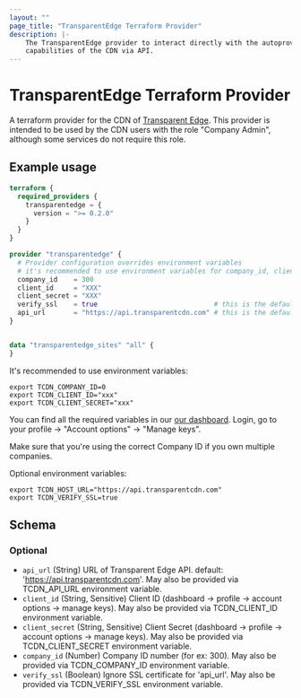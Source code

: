 ```yaml
---
layout: ""
page_title: "TransparentEdge Terraform Provider"
description: |-
    The TransparentEdge provider to interact directly with the autoprovisioning
    capabilities of the CDN via API.
---
```


# TransparentEdge Terraform Provider

A terraform provider for the CDN of [Transparent Edge](https://www.transparentedge.eu/).
This provider is intended to be used by the CDN users with the role "Company Admin", although some services do not require this role.

## Example usage

```terraform
terraform {
  required_providers {
    transparentedge = {
      version = ">= 0.2.0"
    }
  }
}

provider "transparentedge" {
  # Provider configuration overrides environment variables
  # it's recommended to use environment variables for company_id, client_id and client_secret
  company_id    = 300
  client_id     = "XXX"
  client_secret = "XXX"
  verify_ssl    = true                             # this is the default value
  api_url       = "https://api.transparentcdn.com" # this is the default value
}


data "transparentedge_sites" "all" {
}
```

It's recommended to use environment variables:  

```shell
export TCDN_COMPANY_ID=0
export TCDN_CLIENT_ID="xxx"
export TCDN_CLIENT_SECRET="xxx"
```

You can find all the required variables in our [our dashboard](https://dashboard.transparentcdn.com/).
Login, go to your profile -> "Account options" -> "Manage keys".

Make sure that you're using the correct Company ID if you own multiple companies.  

Optional environment variables:  

```shell
export TCDN_HOST_URL="https://api.transparentcdn.com"
export TCDN_VERIFY_SSL=true
```

<!-- schema generated by tfplugindocs -->
## Schema

### Optional

- `api_url` (String) URL of Transparent Edge API. default: 'https://api.transparentcdn.com'. May also be provided via TCDN_API_URL environment variable.
- `client_id` (String, Sensitive) Client ID (dashboard -> profile -> account options -> manage keys). May also be provided via TCDN_CLIENT_ID environment variable.
- `client_secret` (String, Sensitive) Client Secret (dashboard -> profile -> account options -> manage keys). May also be provided via TCDN_CLIENT_SECRET environment variable.
- `company_id` (Number) Company ID number (for ex: 300). May also be provided via TCDN_COMPANY_ID environment variable.
- `verify_ssl` (Boolean) Ignore SSL certificate for 'api_url'. May also be provided via TCDN_VERIFY_SSL environment variable.
